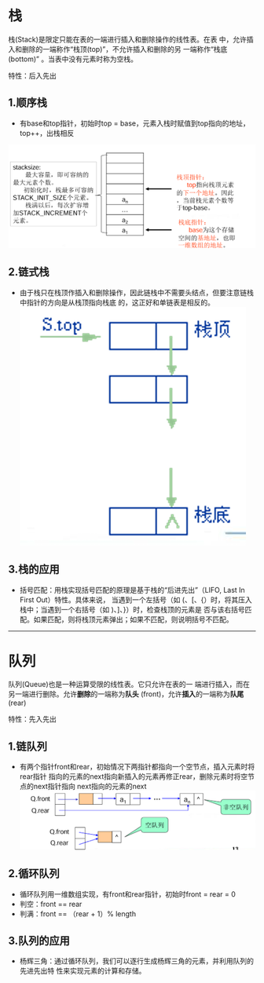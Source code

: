# 栈

栈(Stack)是限定只能在表的一端进行插入和删除操作的线性表。在表
中，允许插入和删除的一端称作“栈顶(top)”，不允许插入和删除的另
一端称作“栈底(bottom)” 。当表中没有元素时称为空栈。

特性：后入先出

## 1.顺序栈

- 有base和top指针，初始时top = base，元素入栈时赋值到top指向的地址，top++，出栈相反

![img.png](img.png)

## 2.链式栈

- 由于栈只在栈顶作插入和删除操作，因此链栈中不需要头结点，但要注意链栈中指针的方向是从栈顶指向栈底
  的，这正好和单链表是相反的。
  ![img_1.png](img_1.png)

## 3.栈的应用

- 括号匹配：用栈实现括号匹配的原理是基于栈的“后进先出”（LIFO, Last In First Out）特性。具体来说，
当遇到一个左括号（如 (、[、{）时，将其压入栈中；当遇到一个右括号（如 )、]、}）时，检查栈顶的元素是
否与该右括号匹配。如果匹配，则将栈顶元素弹出；如果不匹配，则说明括号不匹配。 

---
# 队列

队列(Queue)也是一种运算受限的线性表。它只允许在表的一
端进行插入，而在另一端进行删除。允许**删除**的一端称为**队头**
(front)，允许**插入**的一端称为**队尾**(rear)


特性：先入先出

## 1.链队列

- 有两个指针front和rear，初始情况下两指针都指向一个空节点，插入元素时将rear指针
指向的元素的next指向新插入的元素再修正rear，删除元素时将空节点的next指针指向
next指向的元素的next
![img_2.png](img_2.png)

## 2.循环队列

- 循环队列用一维数组实现，有front和rear指针，初始时front = rear = 0
- 判空：front == rear
- 判满：front == （rear + 1）% length


## 3.队列的应用

- 杨辉三角：通过循环队列，我们可以逐行生成杨辉三角的元素，并利用队列的先进先出特
性来实现元素的计算和存储。

